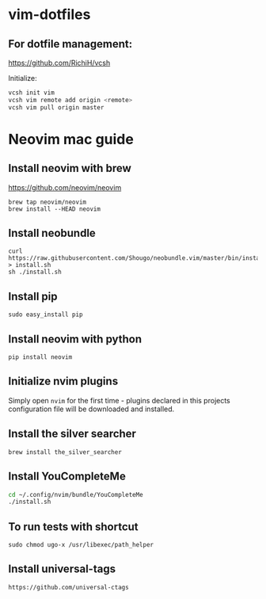 # vim-dotfiles
## For dotfile management:
https://github.com/RichiH/vcsh

Initialize:
```sh
vcsh init vim
vcsh vim remote add origin <remote>
vcsh vim pull origin master
```
# Neovim mac guide

## Install neovim with brew
https://github.com/neovim/neovim
```
brew tap neovim/neovim
brew install --HEAD neovim
```

## Install neobundle
```
curl https://raw.githubusercontent.com/Shougo/neobundle.vim/master/bin/install.sh > install.sh
sh ./install.sh
```

## Install pip
`sudo easy_install pip`

## Install neovim with python
`pip install neovim`

## Initialize nvim plugins
Simply open `nvim` for the first time - plugins declared in this projects configuration file will be downloaded and installed.

## Install the silver searcher
`brew install the_silver_searcher`

## Install YouCompleteMe
```sh
cd ~/.config/nvim/bundle/YouCompleteMe
./install.sh
```

## To run tests with shortcut
`sudo chmod ugo-x /usr/libexec/path_helper`

## Install universal-tags
`https://github.com/universal-ctags`

